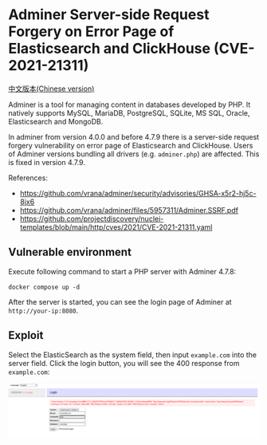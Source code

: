 # Adminer Server-side Request Forgery on Error Page of Elasticsearch and ClickHouse (CVE-2021-21311)

[中文版本(Chinese version)](README.zh-cn.md)

Adminer is a tool for managing content in databases developed by PHP. It natively supports MySQL, MariaDB, PostgreSQL, SQLite, MS SQL, Oracle, Elasticsearch and MongoDB.

In adminer from version 4.0.0 and before 4.7.9 there is a server-side request forgery vulnerability on error page of Elasticsearch and ClickHouse. Users of Adminer versions bundling all drivers (e.g. `adminer.php`) are affected. This is fixed in version 4.7.9.

References:

- <https://github.com/vrana/adminer/security/advisories/GHSA-x5r2-hj5c-8jx6>
- <https://github.com/vrana/adminer/files/5957311/Adminer.SSRF.pdf>
- <https://github.com/projectdiscovery/nuclei-templates/blob/main/http/cves/2021/CVE-2021-21311.yaml>

## Vulnerable environment

Execute following command to start a PHP server with Adminer 4.7.8:

```
docker compose up -d
```

After the server is started, you can see the login page of Adminer at `http://your-ip:8080`.

## Exploit

Select the ElasticSearch as the system field, then input `example.com` into the server field. Click the login button, you will see the 400 response from `example.com`:

![](1.png)

